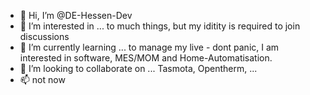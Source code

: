 - 👋 Hi, I’m @DE-Hessen-Dev
- 👀 I’m interested in ... to much things, but my iditity is required to join discussions
- 🌱 I’m currently learning ... to manage my live - dont panic, I am interested in software, MES/MOM and Home-Automatisation.
- 💞️ I’m looking to collaborate on ... Tasmota, Opentherm, ...
- 📫 not now

<!---
DE-Hessen-Dev/DE-Hessen-Dev is a ✨ special ✨ repository because its `README.md` (this file) appears on your GitHub profile.
You can click the Preview link to take a look at your changes.
--->
